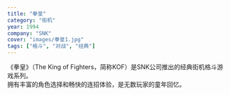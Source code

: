 ```yaml
---
title: "拳皇"
category: "街机"
year: 1994
company: "SNK"
cover: "images/拳皇1.jpg"
tags: ["格斗", "对战", "经典"]
---
```


《拳皇》（The King of Fighters，简称KOF）是SNK公司推出的经典街机格斗游戏系列。  
拥有丰富的角色选择和畅快的连招体验，是无数玩家的童年回忆。